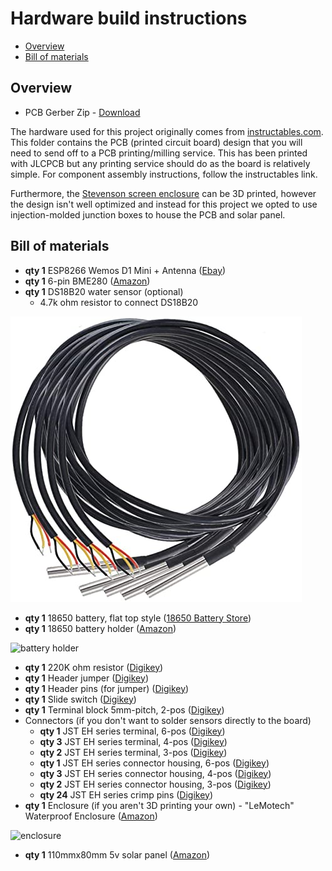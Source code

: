 # Hardware build instructions

- [Overview](#overview)
- [Bill of materials](#bill-of-materials)

## Overview

- PCB Gerber Zip - [Download](W155288ASM1_Gerber_Solar_Powered_WiFi_Weather_Station_V2.0.zip)

The hardware used for this project originally comes from [instructables.com](https://www.instructables.com/id/Solar-Powered-WiFi-Weather-Station-V20/). This folder contains the PCB (printed circuit board) design that you will need to send off to a PCB printing/milling service. This has been printed with JLCPCB but any printing service should do as the board is relatively simple. For component assembly instructions, follow the instructables link.

Furthermore, the [Stevenson screen enclosure](https://www.thingiverse.com/thing:3615016) can be 3D printed, however the design isn't well optimized and instead for this project we opted to use injection-molded junction boxes to house the PCB and solar panel.


## Bill of materials

- **qty 1** ESP8266 Wemos D1 Mini + Antenna ([Ebay](https://www.ebay.com/itm/132599080356))
- **qty 1** 6-pin BME280 ([Amazon](https://www.amazon.com/HiLetgo-Atmospheric-Pressure-Temperature-Humidity/dp/B01N47LZ4P))
- **qty 1** DS18B20 water sensor (optional)
  - 4.7k ohm resistor to connect DS18B20

![ds18b20](./bom-ds18b20.jpg)

- **qty 1** 18650 battery, flat top style ([18650 Battery Store](https://www.18650batterystore.com/collections/sanyo-18650-batteries/products/sanyo-bl))
- **qty 1** 18650 battery holder ([Amazon](https://www.amazon.com/gp/product/B07D1FRL54))

![battery holder](./bom-battery-holder.jpg)

- **qty 1** 220K ohm resistor ([Digikey](https://www.digikey.com/product-detail/en/stackpole-electronics-inc/CF12JT220K/CF12JT220KCT-ND/1830532))
- **qty 1** Header jumper ([Digikey](https://www.digikey.com/product-detail/en/harwin-inc/M7582-05/952-2881-ND/3922850))
- **qty 1** Header pins (for jumper) ([Digikey](https://www.digikey.com/product-detail/en/sullins-connector-solutions/PRPC040SAAN-RC/S1011EC-40-ND/2775214))
- **qty 1** Slide switch ([Digikey](https://www.digikey.com/product-detail/en/c-k/SS-12D07-VG-4-NS-GA-PA/CKN10397-ND/2747177))
- **qty 1** Terminal block 5mm-pitch, 2-pos ([Digikey](https://www.digikey.com/product-detail/en/w-rth-elektronik/691137710002/732-10955-ND/6644051))
- Connectors (if you don't want to solder sensors directly to the board)
  - **qty 1** JST EH series terminal, 6-pos ([Digikey](https://www.digikey.com/short/7r8qw4pc))
  - **qty 3** JST EH series terminal, 4-pos ([Digikey](https://www.digikey.com/short/vwfc4n4v))
  - **qty 2** JST EH series terminal, 3-pos ([Digikey](https://www.digikey.com/short/32btm383))
  - **qty 1** JST EH series connector housing, 6-pos ([Digikey](https://www.digikey.com/product-detail/en/jst-sales-america-inc/EHR-6/455-1004-ND/527228))
  - **qty 3** JST EH series connector housing, 4-pos ([Digikey](https://www.digikey.com/product-detail/en/jst-sales-america-inc/EHR-4/455-1002-ND/527226))
  - **qty 2** JST EH series connector housing, 3-pos ([Digikey](https://www.digikey.com/product-detail/en/jst-sales-america-inc/EHR-3/455-1001-ND/527225))
  - **qty 24** JST EH series crimp pins ([Digikey](https://www.digikey.com/product-detail/en/jst-sales-america-inc/SEH-001T-P0.6/455-1042-1-ND/527266))
- **qty 1** Enclosure (if you aren't 3D printing your own) - "LeMotech" Waterproof Enclosure ([Amazon](https://www.amazon.com/LeMotech-Waterproof-Dustproof-Universal-Enclosure/dp/B075X17M4T))

![enclosure](./bom-enclosure.jpg)

- **qty 1** 110mmx80mm 5v solar panel ([Amazon](https://www.amazon.com/gp/product/B08KCWDWY9))

